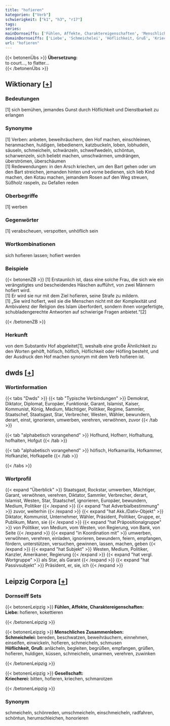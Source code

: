 ```yaml
---
title: "hofieren"
kategorien: ["Verb"]
schwierigkeit: ["k1", "h3", "r17"]
tags:
series:
mainDornseiffs: ['Fühlen, Affekte, Charaktereigenschaften', 'Menschliches Zusammenleben', 'Gesellschaft']
domainDornseiffs: ['Liebe', 'Schmeichelei', 'Höflichkeit, Gruß', 'Kriecherei']
url: "hofieren"
---
```


{{< betonenÜbs >}}
**Übersetzung:**  
to court..., to flatter...  
{{< /betonenÜbs >}}

## Wiktionary [[+](https://de.wiktionary.org/wiki/hofieren)]

### Bedeutungen
[1] sich bemühen, jemandes Gunst durch Höflichkeit und Dienstbarkeit zu erlangen  

### Synonyme
[1] Verben: anbeten,  beweihräuchern, den Hof machen, einschleimen, heranmachen, huldigen, liebedienern, katzbuckeln, loben, lobhudeln, säuseln, schmeicheln, schwänzeln, schweifwedeln, schöntun, scharwenzeln, sich beliebt machen, umschwärmen, umdrängen, überströmen, überschäumen  
[1] Redewendungen: in den Arsch kriechen, um den Bart gehen oder um den Bart streichen, jemanden hinten und vorne bedienen, sich lieb Kind machen, den Kotau machen, jemandem Rosen auf den Weg streuen, Süßholz raspeln, zu Gefallen reden  

### Oberbegriffe
[1] werben  

### Gegenwörter
[1] verabscheuen, verspotten, unhöflich sein  

### Wortkombinationen
sich hofieren lassen; hofiert werden  

### Beispiele
{{< betonenZB >}}
[1] Erstaunlich ist, dass eine solche Frau, die sich wie ein verängstigtes und bescheidendes Häschen aufführt, von zwei Männern hofiert wird.  
[1] Er wird sie nur mit dem Ziel hofieren, seine Strafe zu mildern.  
[1] „Sie wird hofiert, weil sie die Menschen nicht mit der Komplexität und Ambivalenz der Religion des Islam überfordert, sondern ihnen vorgefertigte, schubladengerechte Antworten auf schwierige Fragen anbietet.“[2]  

{{< /betonenZB >}}
### Herkunft
von dem Substantiv Hof abgeleitet[1], weshalb eine große Ähnlichkeit zu den Worten gehöft, höfisch, höflich, Höflichkeit oder Höfling besteht, und der Ausdruck den Hof machen synonym mit dem Verb hofieren ist.  



## dwds [[+](https://www.dwds.de/wb/hofieren)]

### Wortinformation
{{< tabs "Dwds" >}}
{{< tab "Typische Verbindungen" >}}
Demokrat, Diktator, Diplomat, Europäer, Funktionär, Garant, Islamist, Kaiser, Kommunist, König, Medium, Mächtiger, Politiker, Regime, Sammler, Staatschef, Staatsgast, Star, Verbrecher, Westen, Wähler, bewundern, derart, einst, ignorieren, umwerben, verehren, verwöhnen, zuvor
{{< /tab >}}

{{< tab "alphabetisch vorangehend" >}}
Hofhund, Hofherr, Hofhaltung, hofhalten, Hofgut
{{< /tab >}}

{{< tab "alphabetisch vorangehend" >}}
höfisch, Hofkamarilla, Hofkammer, Hofkanzlei, Hofkapelle
{{< /tab >}}

{{< /tabs >}}

### Wortprofil
{{< expand "Überblick" >}} Staatsgast, Rockstar, umwerben, Mächtiger, Garant, verwöhnen, verehren, Diktator, Sammler, Verbrecher, derart, Islamist, Westen, Star, Staatschef, ignorieren, Europäer, bewundern, Medium, Politiker {{< /expand >}}
{{< expand "hat Adverbialbestimmung" >}} zuvor, weiterhin {{< /expand >}}
{{< expand "hat Akk./Dativ-Objekt" >}} Diktator, Kommunist, Unternehmer, Wähler, Präsident, Politiker, Gruppe, er, Publikum, Mann, sie {{< /expand >}}
{{< expand "hat Präpositionalgruppe" >}} von Politiker, von Medium, vom Westen, von Regierung, von Bank, von Seite {{< /expand >}}
{{< expand "in Koordination mit" >}} umwerben, verwöhnen, verehren, einladen, ignorieren, bewundern, feiern, empfangen, fördern, unterstützen, versuchen, gewinnen, lassen, machen, geben {{< /expand >}}
{{< expand "hat Subjekt" >}} Westen, Medium, Politiker, Kanzler, Amerikaner, Regierung {{< /expand >}}
{{< expand "hat vergl. Wortgruppe" >}} als Star, als Garant {{< /expand >}}
{{< expand "hat Passivsubjekt" >}} Präsident, er, sie, ich {{< /expand >}}

## Leipzig Corpora [[+](https://corpora.uni-leipzig.de/en/res?word=hofieren&corpusId=deu_newscrawl-public_2018)]

### Dornseiff Sets
{{< betonenLeipzig >}}
**Fühlen, Affekte, Charaktereigenschaften:**  
**Liebe:** hofieren, kokettieren  

{{< /betonenLeipzig >}}


{{< betonenLeipzig >}}
**Menschliches Zusammenleben:**  
**Schmeichelei:** bereden, beschwatzen, beweihräuchern, einnehmen, einseifen, einwickeln, hofieren, schmeicheln, schmusen  
**Höflichkeit, Gruß:** anlächeln, begleiten, begrüßen, empfangen, grüßen, hofieren, huldigen, küssen, schmeicheln, umarmen, verehren, zuwinken  

{{< /betonenLeipzig >}}


{{< betonenLeipzig >}}
**Gesellschaft:**  
**Kriecherei:** bitten, hofieren, kriechen, schmarotzen  

{{< /betonenLeipzig >}}

### Synonym
schmeicheln, schönreden, umschmeicheln, einschmeicheln, radfahren, schöntun, herumschleichen, honorieren

